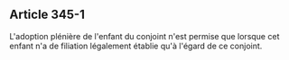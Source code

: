 Article 345-1
----
L'adoption plénière de l'enfant du conjoint n'est permise que lorsque cet enfant
n'a de filiation légalement établie qu'à l'égard de ce conjoint.
